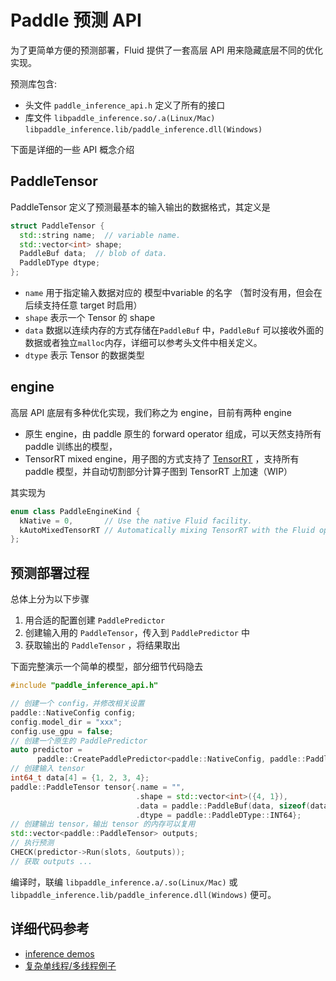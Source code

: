 # Paddle 预测 API

为了更简单方便的预测部署，Fluid 提供了一套高层 API 用来隐藏底层不同的优化实现。

预测库包含:

- 头文件 `paddle_inference_api.h` 定义了所有的接口
- 库文件 `libpaddle_inference.so/.a(Linux/Mac)` `libpaddle_inference.lib/paddle_inference.dll(Windows)`

下面是详细的一些 API 概念介绍

## PaddleTensor

PaddleTensor 定义了预测最基本的输入输出的数据格式，其定义是

```c++
struct PaddleTensor {
  std::string name;  // variable name.
  std::vector<int> shape;
  PaddleBuf data;  // blob of data.
  PaddleDType dtype;
};
```

- `name` 用于指定输入数据对应的 模型中variable 的名字 （暂时没有用，但会在后续支持任意 target 时启用）
- `shape` 表示一个 Tensor 的 shape
- `data`  数据以连续内存的方式存储在`PaddleBuf` 中，`PaddleBuf` 可以接收外面的数据或者独立`malloc`内存，详细可以参考头文件中相关定义。
- `dtype` 表示 Tensor 的数据类型

## engine

高层 API 底层有多种优化实现，我们称之为 engine，目前有两种 engine

- 原生 engine，由 paddle 原生的 forward operator 组成，可以天然支持所有paddle 训练出的模型，
- TensorRT mixed engine，用子图的方式支持了 [TensorRT](https://developer.nvidia.com/tensorrt) ，支持所有paddle 模型，并自动切割部分计算子图到 TensorRT 上加速（WIP）

其实现为

```c++
enum class PaddleEngineKind {
  kNative = 0,       // Use the native Fluid facility.
  kAutoMixedTensorRT // Automatically mixing TensorRT with the Fluid ops.
};
```

## 预测部署过程

总体上分为以下步骤

1. 用合适的配置创建 `PaddlePredictor`
2. 创建输入用的 `PaddleTensor`，传入到 `PaddlePredictor` 中
3. 获取输出的 `PaddleTensor` ，将结果取出

下面完整演示一个简单的模型，部分细节代码隐去

```c++
#include "paddle_inference_api.h"

// 创建一个 config，并修改相关设置
paddle::NativeConfig config;
config.model_dir = "xxx";
config.use_gpu = false;
// 创建一个原生的 PaddlePredictor
auto predictor =
      paddle::CreatePaddlePredictor<paddle::NativeConfig, paddle::PaddleEngineKind::kNative>(config);
// 创建输入 tensor
int64_t data[4] = {1, 2, 3, 4};
paddle::PaddleTensor tensor{.name = "",
                            .shape = std::vector<int>({4, 1}),
                            .data = paddle::PaddleBuf(data, sizeof(data)),
                            .dtype = paddle::PaddleDType::INT64};
// 创建输出 tensor，输出 tensor 的内存可以复用
std::vector<paddle::PaddleTensor> outputs;
// 执行预测
CHECK(predictor->Run(slots, &outputs));
// 获取 outputs ...
```

编译时，联编 `libpaddle_inference.a/.so(Linux/Mac)` 或 `libpaddle_inference.lib/paddle_inference.dll(Windows)` 便可。

## 详细代码参考

- [inference demos](./demo_ci)
- [复杂单线程/多线程例子](https://github.com/PaddlePaddle/Paddle/blob/develop/paddle/fluid/inference/api/test_api_impl.cc)
